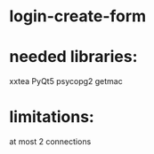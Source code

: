 # login-create-form
# needed libraries:
xxtea
PyQt5
psycopg2
getmac
# limitations:
at most 2 connections 
